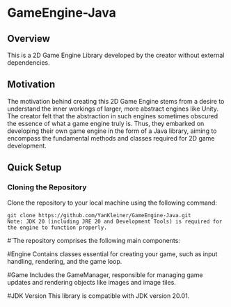 # GameEngine-Java

## Overview
This is a 2D Game Engine Library developed by the creator without external dependencies.

## Motivation
The motivation behind creating this 2D Game Engine stems from a desire to understand the inner workings of larger, more abstract engines like Unity. The creator felt that the abstraction in such engines sometimes obscured the essence of what a game engine truly is. Thus, they embarked on developing their own game engine in the form of a Java library, aiming to encompass the fundamental methods and classes required for 2D game development.

## Quick Setup
### Cloning the Repository
Clone the repository to your local machine using the following command:

```shell
git clone https://github.com/YanKleiner/GameEngine-Java.git
Note: JDK 20 (including JRE 20 and Development Tools) is required for the engine to function properly.
```

#`The repository comprises the following main components:

#Engine
Contains classes essential for creating your game, such as input handling, rendering, and the game loop.

#Game
Includes the GameManager, responsible for managing game updates and rendering objects like images and image tiles.

#JDK Version
This library is compatible with JDK version 20.01.
